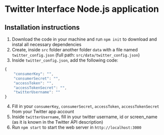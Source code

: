 # Twitter Interface Node.js application
## Installation instructions

1. Download the code in your machine and run `npm init` to download and instal all necessary dependencies
2. Create, inside `src` folder another folder `data` with a file named `twitter_config.json` (full path: `src/data/twitter_config.json`)
3. Inside `twitter_config.json`, add the following code:

  ```javascript
  {
      "consumerKey": "",
      "consumerSecret": "",
      "accessToken": "",
      "accessTokenSecret": "",
      "twitterUsername": ""
  }
  ```

4. Fill in your `consumerKey`, `consumerSecret`, `accessToken`, `accessTokenSecret` from your Twitter app account
5. Inside `twitterUsername`, fill in your twitter username, id or screen_name (as it is known in the Twitter API description)
6. Run `npm start` to start the web server in `http://localhost:3000`
